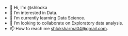 - 👋 Hi, I’m @shlooka
- 👀 I’m interested in Data.
- 🌱 I’m currently learning Data Science.
- 💞️ I’m looking to collaborate on Exploratory data analysis.
- 📫 How to reach me shloksharma04@gmail.com.

<!---
shlooka/shlooka is a ✨ special ✨ repository because its `README.md` (this file) appears on your GitHub profile.
You can click the Preview link to take a look at your changes.
--->
